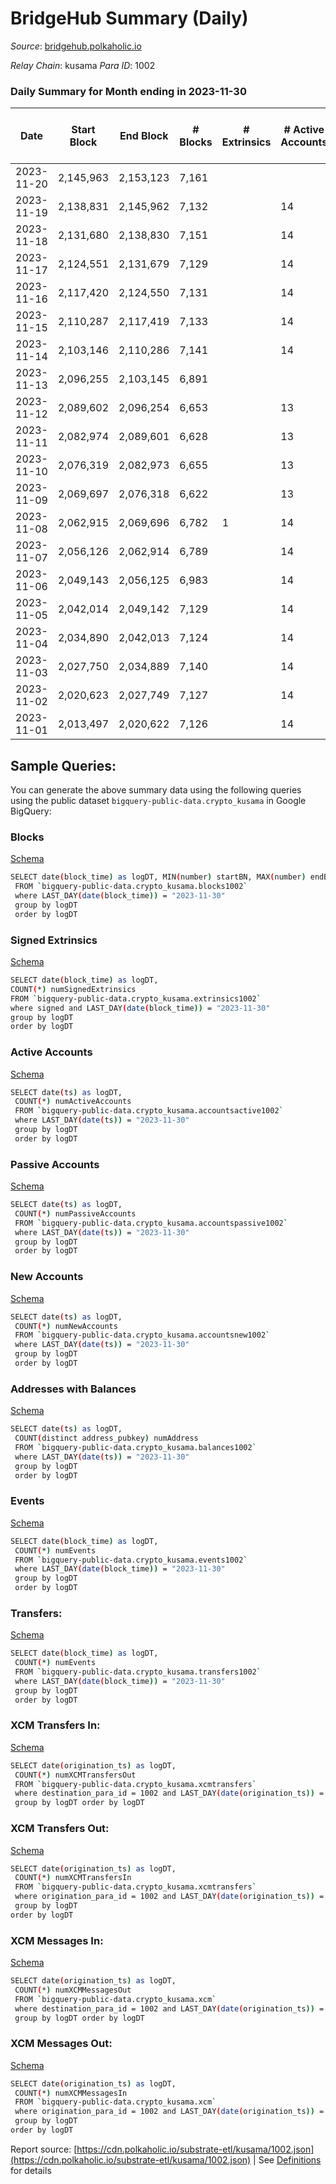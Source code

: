 # BridgeHub Summary (Daily)

_Source_: [bridgehub.polkaholic.io](https://bridgehub.polkaholic.io)

*Relay Chain*: kusama
*Para ID*: 1002



### Daily Summary for Month ending in 2023-11-30


| Date    | Start Block | End Block | # Blocks | # Extrinsics | # Active Accounts | # Passive Accounts | # New Accounts | # Addresses | # Events  | # Transfers ($USD) | # XCM Transfers In ($USD) | # XCM Transfers Out ($USD) | # XCM In | # XCM Out | Issues |
|---------|-------------|-----------|----------|--------------|-------------------|--------------------|----------------|-------------|-----------|--------------------|---------------------------|----------------------------|----------|-----------|--------|
| 2023-11-20 | 2,145,963 | 2,153,123 | 7,161 |  |  |  |  |  | 14,579 |   |   |   |  |  |  |
| 2023-11-19 | 2,138,831 | 2,145,962 | 7,132 |  | 14 |  |  | 32 | 14,268 |   |   |   |  |  |  |
| 2023-11-18 | 2,131,680 | 2,138,830 | 7,151 |  | 14 |  |  | 32 | 14,306 |   |   |   |  |  |  |
| 2023-11-17 | 2,124,551 | 2,131,679 | 7,129 |  | 14 |  |  | 32 | 14,262 |   |   |   |  |  |  |
| 2023-11-16 | 2,117,420 | 2,124,550 | 7,131 |  | 14 |  |  | 32 | 14,266 |   |   |   |  |  |  |
| 2023-11-15 | 2,110,287 | 2,117,419 | 7,133 |  | 14 |  |  | 32 | 14,270 |   |   |   |  |  |  |
| 2023-11-14 | 2,103,146 | 2,110,286 | 7,141 |  | 14 |  |  | 32 | 14,286 |   |   |   |  |  |  |
| 2023-11-13 | 2,096,255 | 2,103,145 | 6,891 |  |  |  |  | 32 | 13,844 |   |   |   |  |  |  |
| 2023-11-12 | 2,089,602 | 2,096,254 | 6,653 |  | 13 |  |  | 32 | 13,310 |   |   |   |  |  |  |
| 2023-11-11 | 2,082,974 | 2,089,601 | 6,628 |  | 13 | 1 | 1 | 32 | 13,289 | 23  | 1 ($0.27) |   | 2 |  |  |
| 2023-11-10 | 2,076,319 | 2,082,973 | 6,655 |  | 13 |  |  | 31 | 13,314 |   |   |   |  |  |  |
| 2023-11-09 | 2,069,697 | 2,076,318 | 6,622 |  | 13 |  |  | 31 | 13,248 |   |   |   |  |  |  |
| 2023-11-08 | 2,062,915 | 2,069,696 | 6,782 | 1 | 14 | 2 | 1 | 31 | 13,607 | 27  |   |   | 2 |  |  |
| 2023-11-07 | 2,056,126 | 2,062,914 | 6,789 |  | 14 |  |  | 30 | 13,582 |   |   |   |  |  |  |
| 2023-11-06 | 2,049,143 | 2,056,125 | 6,983 |  | 14 |  |  | 30 | 13,968 |   |   |   |  |  |  |
| 2023-11-05 | 2,042,014 | 2,049,142 | 7,129 |  | 14 |  |  | 30 | 14,262 |   |   |   |  |  |  |
| 2023-11-04 | 2,034,890 | 2,042,013 | 7,124 |  | 14 |  |  | 30 | 14,252 |   |   |   |  |  |  |
| 2023-11-03 | 2,027,750 | 2,034,889 | 7,140 |  | 14 |  |  | 30 | 14,284 |   |   |   |  |  |  |
| 2023-11-02 | 2,020,623 | 2,027,749 | 7,127 |  | 14 |  |  | 30 | 14,258 |   |   |   |  |  |  |
| 2023-11-01 | 2,013,497 | 2,020,622 | 7,126 |  | 14 |  |  | 30 | 14,256 |   |   |   |  |  |  |

## Sample Queries:
You can generate the above summary data using the following queries using the public dataset `bigquery-public-data.crypto_kusama` in Google BigQuery:


### Blocks 

[Schema](https://github.com/colorfulnotion/substrate-etl/blob/main/schema/blocks.json)

```bash
SELECT date(block_time) as logDT, MIN(number) startBN, MAX(number) endBN, COUNT(*) numBlocks 
 FROM `bigquery-public-data.crypto_kusama.blocks1002`  
 where LAST_DAY(date(block_time)) = "2023-11-30" 
 group by logDT 
 order by logDT
```

### Signed Extrinsics 

[Schema](https://github.com/colorfulnotion/substrate-etl/blob/main/schema/extrinsics.json)

```bash
SELECT date(block_time) as logDT, 
COUNT(*) numSignedExtrinsics 
FROM `bigquery-public-data.crypto_kusama.extrinsics1002`  
where signed and LAST_DAY(date(block_time)) = "2023-11-30" 
group by logDT 
order by logDT
```

### Active Accounts 

[Schema](https://github.com/colorfulnotion/substrate-etl/blob/main/schema/accountsactive.json)

```bash
SELECT date(ts) as logDT, 
 COUNT(*) numActiveAccounts 
 FROM `bigquery-public-data.crypto_kusama.accountsactive1002` 
 where LAST_DAY(date(ts)) = "2023-11-30" 
 group by logDT 
 order by logDT
```

### Passive Accounts 

[Schema](https://github.com/colorfulnotion/substrate-etl/blob/main/schema/accountspassive.json)

```bash
SELECT date(ts) as logDT, 
 COUNT(*) numPassiveAccounts 
 FROM `bigquery-public-data.crypto_kusama.accountspassive1002` 
 where LAST_DAY(date(ts)) = "2023-11-30" 
 group by logDT 
 order by logDT
```

### New Accounts 

[Schema](https://github.com/colorfulnotion/substrate-etl/blob/main/schema/accountsnew.json)

```bash
SELECT date(ts) as logDT, 
 COUNT(*) numNewAccounts 
 FROM `bigquery-public-data.crypto_kusama.accountsnew1002` 
 where LAST_DAY(date(ts)) = "2023-11-30" 
 group by logDT
 order by logDT
```

### Addresses with Balances 

[Schema](https://github.com/colorfulnotion/substrate-etl/blob/main/schema/balances.json)

```bash
SELECT date(ts) as logDT,
 COUNT(distinct address_pubkey) numAddress 
 FROM `bigquery-public-data.crypto_kusama.balances1002` 
 where LAST_DAY(date(ts)) = "2023-11-30" 
 group by logDT 
 order by logDT
```

### Events 

[Schema](https://github.com/colorfulnotion/substrate-etl/blob/main/schema/events.json)

```bash
SELECT date(block_time) as logDT, 
 COUNT(*) numEvents 
 FROM `bigquery-public-data.crypto_kusama.events1002` 
 where LAST_DAY(date(block_time)) = "2023-11-30" 
 group by logDT 
 order by logDT
```

### Transfers:

[Schema](https://github.com/colorfulnotion/substrate-etl/blob/main/schema/transfers.json)

```bash
SELECT date(block_time) as logDT, 
 COUNT(*) numEvents 
 FROM `bigquery-public-data.crypto_kusama.transfers1002` 
 where LAST_DAY(date(block_time)) = "2023-11-30" 
 group by logDT 
 order by logDT
```

### XCM Transfers In: 

[Schema](https://github.com/colorfulnotion/substrate-etl/blob/main/schema/xcmtransfers.json)

```bash
SELECT date(origination_ts) as logDT, 
 COUNT(*) numXCMTransfersOut 
 FROM `bigquery-public-data.crypto_kusama.xcmtransfers` 
 where destination_para_id = 1002 and LAST_DAY(date(origination_ts)) = "2023-11-30" 
 group by logDT order by logDT
```

### XCM Transfers Out: 

[Schema](https://github.com/colorfulnotion/substrate-etl/blob/main/schema/xcmtransfers.json)

```bash
SELECT date(origination_ts) as logDT, 
 COUNT(*) numXCMTransfersIn 
 FROM `bigquery-public-data.crypto_kusama.xcmtransfers` 
 where origination_para_id = 1002 and LAST_DAY(date(origination_ts)) = "2023-11-30" 
 group by logDT 
order by logDT
```

### XCM Messages In: 

[Schema](https://github.com/colorfulnotion/substrate-etl/blob/main/schema/xcm.json)

```bash
SELECT date(origination_ts) as logDT, 
 COUNT(*) numXCMMessagesOut 
 FROM `bigquery-public-data.crypto_kusama.xcm` 
 where destination_para_id = 1002 and LAST_DAY(date(origination_ts)) = "2023-11-30" 
 group by logDT order by logDT
```

### XCM Messages Out: 

[Schema](https://github.com/colorfulnotion/substrate-etl/blob/main/schema/xcm.json)

```bash
SELECT date(origination_ts) as logDT, 
 COUNT(*) numXCMMessagesIn 
 FROM `bigquery-public-data.crypto_kusama.xcm` 
 where origination_para_id = 1002 and LAST_DAY(date(origination_ts)) = "2023-11-30" 
 group by logDT 
order by logDT
```


Report source: [https://cdn.polkaholic.io/substrate-etl/kusama/1002.json](https://cdn.polkaholic.io/substrate-etl/kusama/1002.json) | See [Definitions](/DEFINITIONS.md) for details
